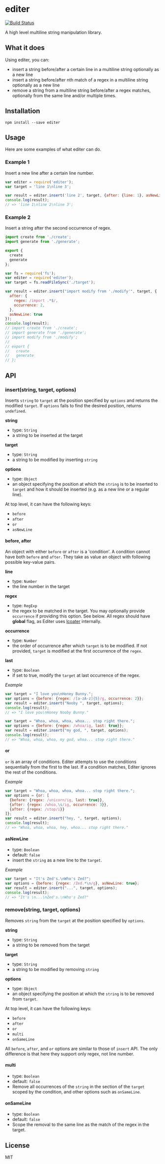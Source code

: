 # editer

[![Build Status](https://travis-ci.org/sungwoncho/editer.svg?branch=master)](https://travis-ci.org/sungwoncho/editer)

A high level multiline string manipulation library.


## What it does

Using editer, you can:

* insert a string before/after a certain line in a multiline string optionally
as a new line
* insert a string before/after nth match of a regex in a multiline string
optionally as a new line
* remove a string from a multiline string before/after a regex matches,
optionally from the same line and/or multiple times.

## Installation

    npm install --save editer


## Usage

Here are some examples of what editer can do.


### Example 1

Insert a new line after a certain line number.

```js
var editer = require('editer');
var target = 'line 1\nline 3';

var result = editer.insert('line 2', target, {after: {line: 1}, asNewLine: true});
console.log(result);
// => 'line 1\nline 2\nline 3';
```

### Example 2

Insert a string after the second occurrence of regex.

```target.js
import create from './create';
import generate from './generate';

export {
  create
  generate
};
```

```js
var fs = require('fs');
var editer = require('editer');
var target = fs.readFileSync('./target');

var result = editer.insert("import modify from './modify'", target, {
  after: {
    regex: /import .*$/,
    occurrence: 2,
  },
  asNewLine: true
});
console.log(result);
// import create from './create';
// import generate from './generate';
// import modify from './modify';
//
// export {
//   create
//   generate
// };

```

## API

### insert(string, target, options)

Inserts `string` to `target` at the position specified by `options` and returns
the modified `target`. If `options` fails to find the desired position, returns
`undefined`.

**string**

* type: `String`
* a string to be inserted at the target

**target**

* type: `String`
* a string to be modified by inserting `string`

**options**

* type: `Object`
* an object specifying the position at which the `string` is to be inserted to
`target` and how it should be inserted (e.g. as a new line or a regular line).

At top level, it can have the following keys:

* `before`
* `after`
* `or`
* `asNewLine`

#### before, after

An object with either `before` or `after` is a 'condition'. A condition cannot
have both `before` and `after`. They take as value an object with following
possible key-value pairs.

**line**

* type: `Number`
* the line number in the target

**regex**

* type: `RegExp`
* the regex to be matched in the target. You may optionally provide `occurrence`
if providing this option. See below. All regex should have **global** flag, as
Editer uses [lcoater](https://github.com/sungwoncho/locater) internally.

**occurrence**

* type: `Number`
* the order of occurrence after which `target` is to be modified. If not
provided, `target` is modified at the first occurrence of the `regex`.

**last**

* type: `Boolean`
* if set to true, modify the `target` at last occurrence of the regex.

*Example*

```js
var target = "I love you\nHoney Bunny.";
var options = {before: {regex: /[a-zA-z]{5}/g, occurrence: 2}};
var result = editer.insert("Nooby ", target, options);
console.log(result);
// => "I love you\nHoney Nooby Bunny."

var target = "Whoa, whoa, whoa, whoa... stop right there.";
var options = {before: {regex: /whoa/ig, last: true}};
var result = editer.insert("my god, ", target, options);
console.log(result);
// => "Whoa, whoa, whoa, my god, whoa... stop right there."
```

#### or

`or` is an array of conditions. Editer attempts to use the conditions
sequentially from the first to the last. If a condition matches, Editer ignores
the rest of the conditions.

*Example*

```js
var target = "Whoa, whoa, whoa, whoa... stop right there.";
var options = {or: [
  {before: {regex: /unicorn/ig, last: true}},
  {after: {regex: /whoa,\s/ig, occurrence: 3}},
  {after: {regex: /stop/i}}
]};
var result = editer.insert("hey, ", target, options);
console.log(result);
// => "Whoa, whoa, whoa, hey, whoa... stop right there."
```

#### asNewLine

* type: `Boolean`
* default: `false`
* insert the `string` as a new line to the `target`.

*Example*

```js
var target = "It's Zed's.\nWho's Zed?";
var options = {before: {regex: /Zed.*\n/g}, asNewLine: true};
var result = editer.insert("...", target, options);
console.log(result);
// => "It's \n...\nZed's.\nWho's Zed?"
```

### remove(string, target, options)

Removes `string` from the `target` at the position specified by `options`.

**string**

* type: `String`
* a string to be removed from the target

**target**

* type: `String`
* a string to be modified by removing `string`

**options**

* type: `Object`
* an object specifying the position at which the `string` is to be removed from
`target`.

At top level, it can have the following keys:

* `before`
* `after`
* `or`
* `multi`
* `onSameLine`

All `before`, `after`, and `or` options are similar to those of `insert` API.
The only difference is that here they support only regex, not line number.

#### multi

* type: `Boolean`
* default: `false`
* Remove all occurrences of the `string` in the section of the `target` scoped
by the condition, and other options such as `onSameLine`.

#### onSameLine

* type: `Boolean`
* default: `false`
* Scope the removal to the same line as the match of the regex in the target.


## License

MIT
